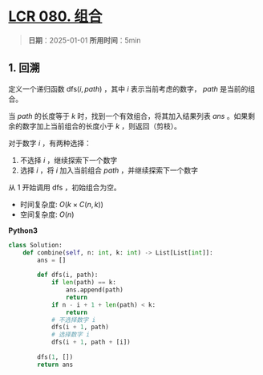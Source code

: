 # [LCR 080. 组合](https://leetcode.cn/problems/uUsW3B/description/)

> **日期**：2025-01-01
> **所用时间**：5min

## 1. 回溯

定义一个递归函数 $\text{dfs}(i, path)$ ，其中 $i$ 表示当前考虑的数字， $path$ 是当前的组合。

当 $path$ 的长度等于 $k$ 时，找到一个有效组合，将其加入结果列表 $ans$ 。如果剩余的数字加上当前组合的长度小于 $k$ ，则返回（剪枝）。

对于数字 $i$ ，有两种选择：

1. 不选择 $i$ ，继续探索下一个数字
2. 选择 $i$ ，将 $i$ 加入当前组合 $path$ ，并继续探索下一个数字

从 $1$ 开始调用 $\text{dfs}$ ，初始组合为空。

- 时间复杂度: $O(k\times C(n, k))$
- 空间复杂度: $O(n)$

**Python3**

```python
class Solution:
    def combine(self, n: int, k: int) -> List[List[int]]:
        ans = []
        
        def dfs(i, path):
            if len(path) == k:
                ans.append(path)
                return
            if n - i + 1 + len(path) < k:
                return
            # 不选择数字 i
            dfs(i + 1, path)
            # 选择数字 i
            dfs(i + 1, path + [i])
        
        dfs(1, [])
        return ans
```